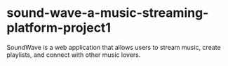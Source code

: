 # sound-wave-a-music-streaming-platform-project1
SoundWave is a web application that allows users to stream music, create playlists, and connect with other music lovers. 
